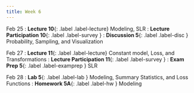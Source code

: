 ```yaml
---
title: Week 6
---
```


Feb 25
: **Lecture 10**{: .label .label-lecture} Modeling, SLR
: **Lecture Participation 10**{: .label .label-survey } 
: **Discussion 5**{: .label .label-disc } Probability, Sampling, and Visualization

Feb 27
: **Lecture 11**{: .label .label-lecture} Constant model, Loss, and Transformations
: **Lecture Participation 11**{: .label .label-survey } 
: **Exam Prep 5**{: .label .label-examprep } SLR

Feb 28
: **Lab 5**{: .label .label-lab }  Modeling, Summary Statistics, and Loss Functions
: **Homework 5A**{: .label .label-hw } Modeling